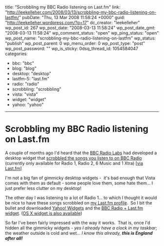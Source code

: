title: "Scrobbling my BBC Radio listening on Last.fm"
link: "http://leekelleher.com/2008/03/13/scrobbling-my-bbc-radio-listening-on-lastfm/"
pubDate: "Thu, 13 Mar 2008 11:58:24 +0000"
guid: "http://leekelleher.wordpress.com/?p=17"
dc_creator: "leekelleher"
wp_post_id: 267
wp_post_date: "2008-03-13 11:58:24"
wp_post_date_gmt: "2008-03-13 11:58:24"
wp_comment_status: "open"
wp_ping_status: "open"
wp_post_name: "scrobbling-my-bbc-radio-listening-on-lastfm"
wp_status: "publish"
wp_post_parent: 0
wp_menu_order: 0
wp_post_type: "post"
wp_post_password: ""
wp_is_sticky: 0dsq_thread_id: 1054584047
categories:
  - bbc: "bbc"
  - blog: "blog"
  - desktop: "desktop"
  - lastfm-5: "last.fm"
  - radio: "radio"
  - scrobbling: "scrobbling"
  - vista: "vista"
  - widget: "widget"
  - yahoo: "yahoo"

---

# Scrobbling my BBC Radio listening on Last.fm

A couple of months ago I'd heard that the <a href="http://www.bbc.co.uk/radio/labs/">BBC Radio Labs</a> had developed a desktop widget that <a href="http://www.bbc.co.uk/blogs/radiolabs/2007/12/scrobbling_your_bbc_radio_list.shtml">scrobbled the songs you listen to on BBC Radio</a> (currently only available for Radio 1, Radio 2, 6 Music and 1 Xtra) [<a href="http://blog.last.fm/2007/12/19/scrobble-what-you-listen-to-on-bbc-radio">via Last.fm</a>]

I'm not a big fan of gimmicky desktop widgets -  it's bad enough that Vista comes with them as default - some people love them, some hate them... I just prefer less clutter on my desktop!

The other day I was listening to a lot of Radio 1... to which I thought it would be nice to have these songs scrobbled on <a href="http://www.last.fm/user/vertino/">my Last.fm profile</a>.  So I bit the bullet and downloaded <a href="http://widgets.yahoo.com/">Yahoo! Widgets</a> and the <a href="http://www.bbc.co.uk/radio/labs/bbc_radio_last_fm_widget/yahoo/bbc_radio_last_fm.widget">BBC Radio + Last.fm widget</a>. (<a href="http://www.bbc.co.uk/radio/labs/bbc_radio_last_fm_widget/osx/bbc_radio_last_fm.wdgt.zip">OS X widget is also available</a>)

So far I've been fairly impressed with the way it works.  That is, once I'd hidden all the gimmicky widgets - <i>yes I already have a clock in my taskbar</i>; the weather outside is cold and wet... <i>I know this already, <b>this is England after all!</b></i>